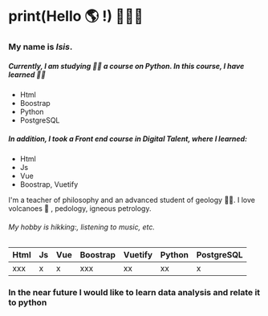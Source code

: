 # print(Hello :earth_americas: !) 👋👋👋
### My name is *Isis*.
##### Currently, I am studying :woman_student: a course on Python. In this course, I have learned :woman_technologist:
* Html
* Boostrap
* Python
* PostgreSQL

##### In addition, I took a Front end course in Digital Talent, where I learned:
* Html
* Js
* Vue
* Boostrap, Vuetify

I'm a teacher of philosophy and an advanced student of geology :woman_scientist:. I love volcanoes :volcano: , pedology, igneous petrology.

###### My hobby is hikking:, listening to music, etc.

|  Html   |   Js   |   Vue   |  Boostrap  |  Vuetify   |  Python   |   PostgreSQL  |
|---------|--------|---------|------------|------------|-----------|---------------|
|   xxx   |    x   |    x    |    xxx     |     xx     |     xx    |      x        |



### In the near future I would like to learn data analysis and relate it to python
